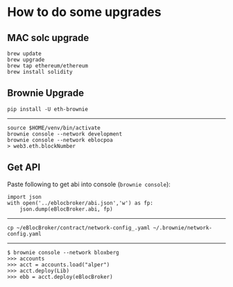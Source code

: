 # How to do some upgrades

## MAC solc upgrade

```
brew update
brew upgrade
brew tap ethereum/ethereum
brew install solidity
```

## Brownie Upgrade

```
pip install -U eth-brownie
```

-----------------------------------------------------

```
source $HOME/venv/bin/activate
brownie console --network development
brownie console --network eblocpoa
> web3.eth.blockNumber
```

## Get API

Paste following to get abi into console (`brownie console`):

```
import json
with open('../eblocbroker/abi.json','w') as fp:
    json.dump(eBlocBroker.abi, fp)
```

----------------------------------------------------

```
cp ~/eBlocBroker/contract/network-config_.yaml ~/.brownie/network-config.yaml
```


-----------


```
$ brownie console --network bloxberg
>>> accounts
>>> acct = accounts.load("alper")
>>> acct.deploy(Lib)
>>> ebb = acct.deploy(eBlocBroker)
```
